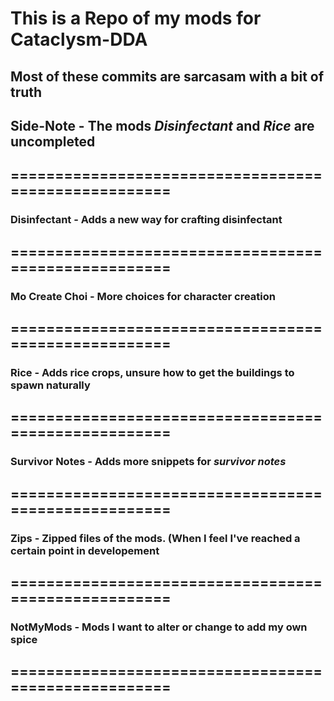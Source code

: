 # This is a Repo of my mods for Cataclysm-DDA
## Most of these commits are sarcasam with a bit of truth
## Side-Note - The mods *Disinfectant* and *Rice* are uncompleted
## =====================================================
### Disinfectant - Adds a new way for crafting disinfectant
## =====================================================
### Mo Create Choi - More choices for character creation
## =====================================================
### Rice - Adds rice crops, unsure how to get the buildings to spawn naturally
## =====================================================
### Survivor Notes - Adds more snippets for *survivor notes*
## =====================================================
### Zips - Zipped files of the mods. (When I feel I've reached a certain point in developement
## =====================================================
### NotMyMods - Mods I want to alter or change to add my own spice
## =====================================================
